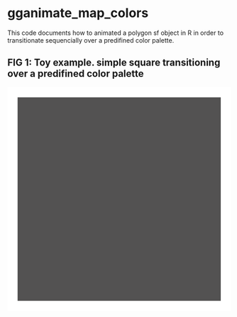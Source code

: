 # gganimate_map_colors

This code documents how to animated a polygon sf object in R in order to transitionate sequencially over a predifined color palette. 



## FIG 1: Toy example. simple square transitioning over a predifined color palette

![alt text](https://github.com/JuanGaleano/gganimate_map_colors/blob/main/toy_example.gif) 

